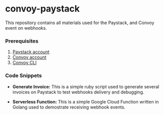# convoy-paystack
This repository contains all materials used for the Paystack, and Convoy event on webhooks.

### Prerequisites
1. [Paystack account](https://paystack.com)
2. [Convoy account](https://dashboard.getconvoy.io/signup)
3. [Convoy CLI](https://getconvoy.io/download)

### Code Snippets
- **Generate Invoice:** This is a simple ruby script used to generate several invoices on Paystack to test webhooks delivery and debugging.

- **Serverless Function:** This is a simple Google Cloud Function written in Golang used to demostrate receiving webhook events.

